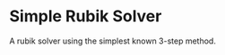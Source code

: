 Simple Rubik Solver
=======================

A rubik solver using the simplest known 3-step method.
